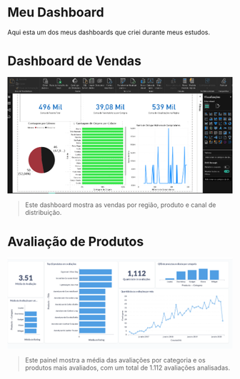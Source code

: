 # Meu Dashboard

Aqui esta um dos meus dashboards que criei durante meus estudos.

# Dashboard de Vendas

![Dashboard](Dasboard-telemarketing.png)

> Este dashboard mostra as vendas por região, produto e canal de distribuição.

# Avaliação de Produtos

![Avaliacao](Avaliacao-produtos.png)

> Este painel mostra a média das avaliações por categoria e os produtos mais avaliados, com um total de 1.112 avaliações analisadas.
